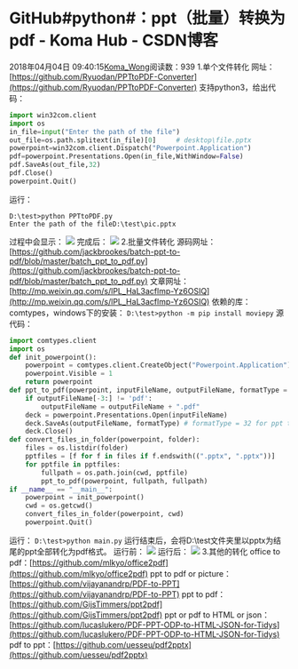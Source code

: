 # GitHub#python#：ppt（批量）转换为pdf - Koma Hub - CSDN博客
2018年04月04日 09:40:15[Koma_Wong](https://me.csdn.net/Rong_Toa)阅读数：939
1.单个文件转化
网址：[https://github.com/Ryuodan/PPTtoPDF-Converter](https://github.com/Ryuodan/PPTtoPDF-Converter)
支持python3，给出代码：
```python
import win32com.client
import os
in_file=input("Enter the path of the file")
out_file=os.path.splitext(in_file)[0]     # desktop\file.pptx 
powerpoint=win32com.client.Dispatch("Powerpoint.Application")
pdf=powerpoint.Presentations.Open(in_file,WithWindow=False)
pdf.SaveAs(out_file,32)
pdf.Close()
powerpoint.Quit()
```
运行：
```
D:\test>python PPTtoPDF.py
Enter the path of the fileD:\test\pic.pptx
```
过程中会显示：
![](https://img-blog.csdn.net/20180404093904705)
完成后：
![](https://img-blog.csdn.net/20180404093925170)
2.批量文件转化
源码网址：[https://github.com/jackbrookes/batch-ppt-to-pdf/blob/master/batch_ppt_to_pdf.py](https://github.com/jackbrookes/batch-ppt-to-pdf/blob/master/batch_ppt_to_pdf.py)
文章网址：[http://mp.weixin.qq.com/s/lPL_HaL3acflmp-Yz6OSIQ](http://mp.weixin.qq.com/s/lPL_HaL3acflmp-Yz6OSIQ)
依赖的库：comtypes，windows下的安装：
`D:\test>python -m pip install moviepy`
源代码：
```python
import comtypes.client
import os
def init_powerpoint():
    powerpoint = comtypes.client.CreateObject("Powerpoint.Application")
    powerpoint.Visible = 1
    return powerpoint
def ppt_to_pdf(powerpoint, inputFileName, outputFileName, formatType = 32):
    if outputFileName[-3:] != 'pdf':
        outputFileName = outputFileName + ".pdf"
    deck = powerpoint.Presentations.Open(inputFileName)
    deck.SaveAs(outputFileName, formatType) # formatType = 32 for ppt to pdf
    deck.Close()
def convert_files_in_folder(powerpoint, folder):
    files = os.listdir(folder)
    pptfiles = [f for f in files if f.endswith((".pptx", ".pptx"))]
    for pptfile in pptfiles:
        fullpath = os.path.join(cwd, pptfile)
        ppt_to_pdf(powerpoint, fullpath, fullpath)
if __name__ == "__main__":
    powerpoint = init_powerpoint()
    cwd = os.getcwd()
    convert_files_in_folder(powerpoint, cwd)
    powerpoint.Quit()
```
运行：
`D:\test>python main.py`
运行结束后，会将D:\test文件夹里以pptx为结尾的ppt全部转化为pdf格式。
运行前：
![](https://img-blog.csdn.net/2018040410320389)
运行后：
![](https://img-blog.csdn.net/20180404103224686)
3.其他的转化
office to pdf：[https://github.com/mlkyo/office2pdf](https://github.com/mlkyo/office2pdf)
ppt to pdf or picture：[https://github.com/vijayanandrp/PDF-to-PPT](https://github.com/vijayanandrp/PDF-to-PPT)
ppt to pdf：[https://github.com/GijsTimmers/ppt2pdf](https://github.com/GijsTimmers/ppt2pdf)
ppt or pdf to HTML or json：[https://github.com/lucaslukero/PDF-PPT-ODP-to-HTML-JSON-for-Tidys](https://github.com/lucaslukero/PDF-PPT-ODP-to-HTML-JSON-for-Tidys)
pdf to ppt：[https://github.com/uesseu/pdf2pptx](https://github.com/uesseu/pdf2pptx)
